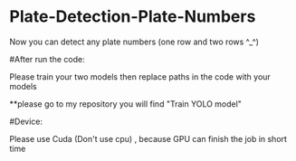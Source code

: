 # Plate-Detection-Plate-Numbers
Now you can detect any plate numbers (one row and two rows ^_^)





#After run the code:

Please train your two models then replace paths in the code with your models 

**please go to my repository you will find "Train YOLO model"




#Device:

Please use Cuda (Don't use cpu) , because GPU can finish the job in short time 
